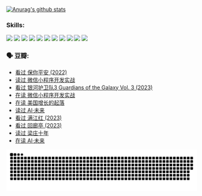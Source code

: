 
[![Anurag's github stats](https://github-readme-stats.vercel.app/api?username=w940853815)](https://github.com/anuraghazra/github-readme-stats)

### Skills:

<code><img height="32" src="https://cdn.jsdelivr.net/npm/simple-icons@v5/icons/python.svg"></code>
<code><img height="32" src="https://cdn.jsdelivr.net/npm/simple-icons@v5/icons/javascript.svg"></code>
<code><img height="32" src="https://cdn.jsdelivr.net/npm/simple-icons@v5/icons/django.svg"></code>
<code><img height="32" src="https://cdn.jsdelivr.net/npm/simple-icons@v5/icons/flask.svg"></code>
<code><img height="32" src="https://cdn.jsdelivr.net/npm/simple-icons@v5/icons/vuetify.svg"></code>
<code><img height="32" src="https://cdn.jsdelivr.net/npm/simple-icons@v5/icons/git.svg"></code>
<code><img height="32" src="https://cdn.jsdelivr.net/npm/simple-icons@v5/icons/docker.svg"></code>
<code><img height="32" src="https://cdn.jsdelivr.net/npm/simple-icons@v5/icons/postgresql.svg"></code>
<code><img height="32" src="https://cdn.jsdelivr.net/npm/simple-icons@v5/icons/elasticsearch.svg"></code>
<code><img height="32" src="https://cdn.jsdelivr.net/npm/simple-icons@v5/icons/macos.svg"></code>
<code><img height="32" src="https://cdn.jsdelivr.net/npm/simple-icons@v5/icons/linux.svg"></code>

### 🗣 豆瓣:

<!-- DOUBAN-ACTIVITIES:START -->
- [看过 保你平安‎ (2022)](https://www.douban.com/people/136069238/status/4239139510/?_i=84872768)
- [读过 微信小程序开发实战](https://www.douban.com/people/136069238/status/4237321528/?_i=84872768)
- [看过 银河护卫队3 Guardians of the Galaxy Vol. 3‎ (2023)](https://www.douban.com/people/136069238/status/4236631849/?_i=84872768)
- [在读 微信小程序开发实战](https://www.douban.com/people/136069238/status/4230177692/?_i=84872768)
- [在读 美国增长的起落](https://www.douban.com/people/136069238/status/4220055912/?_i=84872768)
- [读过 AI·未来](https://www.douban.com/people/136069238/status/4220054171/?_i=84872768)
- [看过 满江红‎ (2023)](https://www.douban.com/people/136069238/status/4219146433/?_i=84872768)
- [看过 回廊亭‎ (2023)](https://www.douban.com/people/136069238/status/4215992758/?_i=84872768)
- [读过 梁庄十年](https://www.douban.com/people/136069238/status/4206664969/?_i=84872768)
- [在读 AI·未来](https://www.douban.com/people/136069238/status/4206653520/?_i=84872768)
<!-- DOUBAN-ACTIVITIES:END -->


![Snake animation](https://raw.githubusercontent.com/w940853815/w940853815/output/github-contribution-grid-snake.svg)

<!--
**w940853815/w940853815** is a ✨ _special_ ✨ repository because its `README.md` (this file) appears on your GitHub profile.

Here are some ideas to get you started:

- 🔭 I’m currently working on ...
- 🌱 I’m currently learning ...
- 👯 I’m looking to collaborate on ...
- 🤔 I’m looking for help with ...
- 💬 Ask me about ...
- 📫 How to reach me: ...
- 😄 Pronouns: ...
- ⚡ Fun fact: ...
-->
